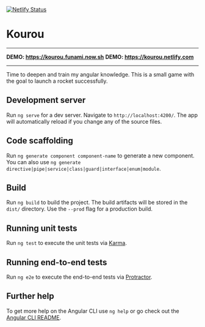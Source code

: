 [![Netlify Status](https://api.netlify.com/api/v1/badges/6386d5d6-2959-4074-a544-226204b43028/deploy-status)](https://app.netlify.com/sites/kourou/deploys)

# Kourou

---

**DEMO: https://kourou.funami.now.sh**
**DEMO: https://kourou.netlify.com**

---

Time to deepen and train my angular knowledge. This is a small game with the goal to launch a rocket successfully.

## Development server

Run `ng serve` for a dev server. Navigate to `http://localhost:4200/`. The app will automatically reload if you change any of the source files.

## Code scaffolding

Run `ng generate component component-name` to generate a new component. You can also use `ng generate directive|pipe|service|class|guard|interface|enum|module`.

## Build

Run `ng build` to build the project. The build artifacts will be stored in the `dist/` directory. Use the `--prod` flag for a production build.

## Running unit tests

Run `ng test` to execute the unit tests via [Karma](https://karma-runner.github.io).

## Running end-to-end tests

Run `ng e2e` to execute the end-to-end tests via [Protractor](http://www.protractortest.org/).

## Further help

To get more help on the Angular CLI use `ng help` or go check out the [Angular CLI README](https://github.com/angular/angular-cli/blob/master/README.md).
